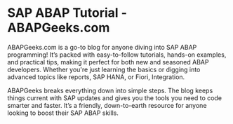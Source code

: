 # SAP ABAP Tutorial - ABAPGeeks.com

ABAPGeeks.com is a go-to blog for anyone diving into SAP ABAP programming! It’s packed with easy-to-follow tutorials, hands-on examples, and practical tips, making it perfect for both new and seasoned ABAP developers. Whether you're just learning the basics or digging into advanced topics like reports, SAP HANA, or Fiori, Integration.

ABAPGeeks breaks everything down into simple steps. The blog keeps things current with SAP updates and gives you the tools you need to code smarter and faster. It’s a friendly, down-to-earth resource for anyone looking to boost their SAP ABAP skills.
